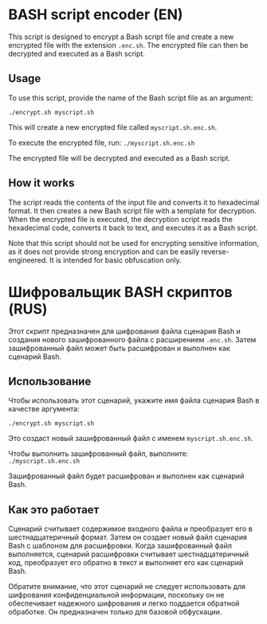 # BASH script encoder (EN)

This script is designed to encrypt a Bash script file and create a new encrypted file with the extension `.enc.sh`. The encrypted file can then be decrypted and executed as a Bash script.

## Usage

To use this script, provide the name of the Bash script file as an argument:

```./encrypt.sh myscript.sh```


This will create a new encrypted file called `myscript.sh.enc.sh`.

To execute the encrypted file, run:
```./myscript.sh.enc.sh```


The encrypted file will be decrypted and executed as a Bash script.

## How it works

The script reads the contents of the input file and converts it to hexadecimal format. It then creates a new Bash script file with a template for decryption. When the encrypted file is executed, the decryption script reads the hexadecimal code, converts it back to text, and executes it as a Bash script.

Note that this script should not be used for encrypting sensitive information, as it does not provide strong encryption and can be easily reverse-engineered. It is intended for basic obfuscation only.


# Шифровальщик BASH скриптов (RUS)

Этот скрипт предназначен для шифрования файла сценария Bash и создания нового зашифрованного файла с расширением `.enc.sh`. Затем зашифрованный файл может быть расшифрован и выполнен как сценарий Bash.

## Использование

Чтобы использовать этот сценарий, укажите имя файла сценария Bash в качестве аргумента:

```./encrypt.sh myscript.sh```


Это создаст новый зашифрованный файл с именем `myscript.sh.enc.sh`.

Чтобы выполнить зашифрованный файл, выполните:
```./myscript.sh.enc.sh```


Зашифрованный файл будет расшифрован и выполнен как сценарий Bash.

## Как это работает

Сценарий считывает содержимое входного файла и преобразует его в шестнадцатеричный формат. Затем он создает новый файл сценария Bash с шаблоном для расшифровки. Когда зашифрованный файл выполняется, сценарий расшифровки считывает шестнадцатеричный код, преобразует его обратно в текст и выполняет его как сценарий Bash.

Обратите внимание, что этот сценарий не следует использовать для шифрования конфиденциальной информации, поскольку он не обеспечивает надежного шифрования и легко поддается обратной обработке. Он предназначен только для базовой обфускации.